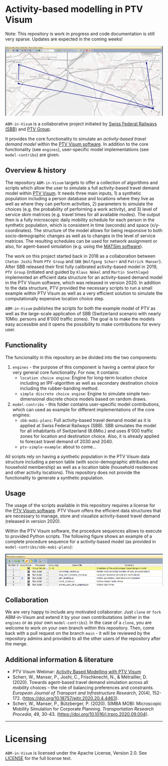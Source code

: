
Activity-based modelling in PTV Visum
================

Note: This repository is work in progress and code documentation is still very sparse. Updates are expected in the coming weeks!


![Example Schedule](docs/schedule_example.png "Example schedule in Visum")

``ABM-in-Visum`` is a collaborative project initiated by [Swiss Federal Railways (SBB)](https://www.sbb.ch/) and [PTV Group](https://company.ptvgroup.com/).

It provides the core functionality to simulate an *activity-based travel demand model* within the [PTV Visum software](https://www.ptvgroup.com/en/solutions/products/ptv-visum/). In addition to the core functionality (see ``engines``), user-specific model implementations (see ``model-contribs``) are given.


## Overview & history

The repository ``ABM-in-Visum`` targets to offer a collection of algorithms and scripts which allow the user to simulate a full activity-based travel demand model within [PTV Visum](https://www.ptvgroup.com/en/solutions/products/ptv-visum/). It needs three main inputs, 1) a synthetic population including a person database and locations where they live as well as where they can perform activities, 2) parameters to simulate the choices (e.g. the probability of performing a work activity), and 3) level of service skim matrices (e.g. travel times for all available modes). The output then is a fully microscopic daily mobility schedule for each person in the synthetic population, which is consistent in time (seconds) and space (x/y-coordinates). The structure of the model allows for being responsive to both socio-demographic changes as well as to changes in the level of service matrices. The resulting schedules can be used for network assignment or also, for agent-based simulation (e.g. using the [MATSim software](https://www.matsim.org/)).


The work on this project started back in 2018 as a collaboration between `Chetan Joshi` from `PTV Group` and `SBB` (`Wolfgang Scherr` and `Patrick Manser`). After SBB released their first fully calibrated activity-based model in 2019, `PTV Group` (initiated and guided by `Klaus Nökel` and `Martin Snethlage`) implemented an efficient data structure for an activity-based demand model in the PTV Visum software, which was released in version 2020. In addition to the data structure, PTV provided the necessary scripts to run a small example within PTV Visum as well as a very efficient solution to simulate the computationally expensive location choice step. 


``ABM-in-Visum`` publishes the scripts for both the example model of PTV as well as the large-scale application of SBB (Switzerland scenario with nearly 10Mio. persons and 8'000 traffic zones). The goal is to make the models easy accessible and it opens the possibility to make contributions for every user.


## Functionality

The funcionality in this repository an be divided into the two components:
1) ``engines`` - the purpose of this component is having a central place for very general core functionality. For now, it contains:
   - ``location choice engine``: Engine for long-term location choice including an IPF-algorithm as well as secondary destination choice including the rubber-banding method.
   - ``simple discrete choice engine``: Engine to simulate simple two-dimensional discrete choice models based on random draws.
2) ``model-contribs`` - this folder contains user-specific model contributions, which can used as example for different implementations of the core engines: 
   - ``sbb-mobi-plans``: Full activity-based travel demand model as it is applied at Swiss Federal Railways (SBB). SBB simulates the model for all inhabitants of Switzerland (8.6Mio.) and uses 8'000 traffic zones for location and destination choice. Also, it is already applied to forecast travel demand of 2030 and 2040.
   - ``ptv-simple-example``: about to come...

All scripts rely on having a synthetic population in the PTV Visum data structure including a person table (with socio-demographic attributes and household membership) as well as a location table (household residences and other activity locations). This repository does not provide the functionality to generate a synthetic population.


## Usage

The usage of the scripts available in this repository requires a license for the [PTV Visum software](https://www.ptvgroup.com/en/solutions/products/ptv-visum/). PTV Visum offers the efficient data structures that are necessary to manage, store and visualize activity-based travel demand (released in version 2020).

Within the PTV Visum software, the procedure sequences allows to execute to provided Python scripts. The following figure shows an example of a complete procedure sequence for a activity-based model (as provided in ``model-contribs/sbb-mobi-plans``):

![Procedure Sequence](docs/procedure_sequence_example.png "Example procedure sequence in Visum")


## Collaboration

We are very happy to include any motivated collaborator. Just `clone` or `fork` ABM-in-Visum and extend it by your own contributations (either in the ``engines`` or as your own ``model-contribs``). In the case of a `clone`, you are welcome to work on your own branch within this repository. Then, come back with a pull request on the branch ``main`` - it will be reviewed by the repository admins and provided to all the other users of the repository after the merge.


## Additional information & literature

- PTV Visum Webinar: [Activity Based Modelling with PTV Visum](https://www.youtube.com/watch?v=HvxDVKPmS-s)
- Scherr, W., Manser, P., Joshi, C., Frischknecht, N., & Métrailler, D. (2020). Towards agent-based travel demand simulation across all mobility choices – the role of balancing preferences and constraints. *European Journal of Transport and Infrastructure Research*, 20(4), 152-172. (https://doi.org/10.18757/ejtir.2020.20.4.4463).
- Scherr, W., Manser, P., Bützberger, P. (2020). SIMBA MOBI: Microscopic Mobility Simulation for Corporate Planning. *Transportation Research Procedia*, 49, 30-43. (https://doi.org/10.1016/j.trpro.2020.09.004).



-----

Licensing
=========
``ABM-in-Visum`` is licensed under the Apache License, Version 2.0. See
[LICENSE](https://github.com/SchweizerischeBundesbahnen/abm-in-visum/blob/main/LICENSE) for the full
license text.
